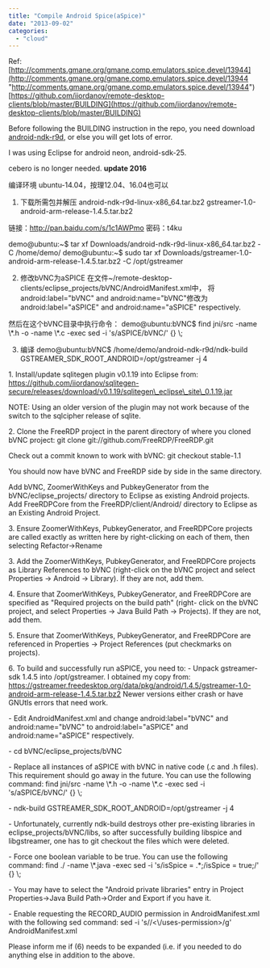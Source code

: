 ```yaml
---
title: "Compile Android Spice(aSpice)"
date: "2013-09-02"
categories: 
  - "cloud"
---
```


Ref: [http://comments.gmane.org/gmane.comp.emulators.spice.devel/13944](http://comments.gmane.org/gmane.comp.emulators.spice.devel/13944 "http://comments.gmane.org/gmane.comp.emulators.spice.devel/13944") [https://github.com/iiordanov/remote-desktop-clients/blob/master/BUILDING](https://github.com/iiordanov/remote-desktop-clients/blob/master/BUILDING)

Before following the BUILDING instruction in the repo, you need download [android-ndk-r9d](http://dl.google.com/android/ndk/android-ndk-r9d-linux-x86_64.tar.bz2), or else you will get lots of error.

I was using Eclipse for android neon, android-sdk-25.

cebero is no longer needed. **update 2016**

编译环境
ubuntu-14.04，按理12.04、16.04也可以

1. 下载所需包并解压
android-ndk-r9d-linux-x86\_64.tar.bz2
gstreamer-1.0-android-arm-release-1.4.5.tar.bz2

链接：http://pan.baidu.com/s/1c1AWPmo 密码：t4ku

demo@ubuntu:~$ tar xf Downloads/android-ndk-r9d-linux-x86\_64.tar.bz2 -C /home/demo/
demo@ubuntu:~$ sudo tar xf Downloads/gstreamer-1.0-android-arm-release-1.4.5.tar.bz2 -C /opt/gstreamer

2. 修改bVNC为aSPICE
在文件~/remote-desktop-clients/eclipse\_projects/bVNC/AndroidManifest.xml中，
将android:label="bVNC" and android:name="bVNC"修改为android:label="aSPICE" and android:name="aSPICE" respectively.

然后在这个bVNC目录中执行命令：
demo@ubuntu:bVNC$ find jni/src -name \\\*.h -o -name \\\*.c -exec sed -i 's/aSPICE/bVNC/' {} \\;

3. 编译
demo@ubuntu:bVNC$ /home/demo/android-ndk-r9d/ndk-build GSTREAMER\_SDK\_ROOT\_ANDROID=/opt/gstreamer -j 4

1\. Install/update sqlitegen plugin v0.1.19 into Eclipse from: https://github.com/iiordanov/sqlitegen-secure/releases/download/v0.1.19/sqlitegen\_eclipse\_site\_0.1.19.jar

NOTE: Using an older version of the plugin may not work because of the switch to the sqlcipher release of sqlite.

2\. Clone the FreeRDP project in the parent directory of where you cloned bVNC project: git clone git://github.com/FreeRDP/FreeRDP.git

Check out a commit known to work with bVNC: git checkout stable-1.1

You should now have bVNC and FreeRDP side by side in the same directory.

Add bVNC, ZoomerWithKeys and PubkeyGenerator from the bVNC/eclipse\_projects/ directory to Eclipse as existing Android projects. Add FreeRDPCore from the FreeRDP/client/Android/ directory to Eclipse as an Existing Android Project.

3\. Ensure ZoomerWithKeys, PubkeyGenerator, and FreeRDPCore projects are called exactly as written here by right-clicking on each of them, then selecting Refactor->Rename

3\. Add the ZoomerWithKeys, PubkeyGenerator, and FreeRDPCore projects as Library References to bVNC (right-click on the bVNC project and select Properties -> Android -> Library). If they are not, add them.

4\. Ensure that ZoomerWithKeys, PubkeyGenerator, and FreeRDPCore are specified as "Required projects on the build path" (right- click on the bVNC project, and select Properties -> Java Build Path -> Projects). If they are not, add them.

5\. Ensure that ZoomerWithKeys, PubkeyGenerator, and FreeRDPCore are referenced in Properties -> Project References (put checkmarks on projects).

6\. To build and successfully run aSPICE, you need to: - Unpack gstreamer-sdk 1.4.5 into /opt/gstreamer. I obtained my copy from: https://gstreamer.freedesktop.org/data/pkg/android/1.4.5/gstreamer-1.0-android-arm-release-1.4.5.tar.bz2 Newer versions either crash or have GNUtls errors that need work.

\- Edit AndroidManifest.xml and change android:label="bVNC" and android:name="bVNC" to android:label="aSPICE" and android:name="aSPICE" respectively.

\- cd bVNC/eclipse\_projects/bVNC

\- Replace all instances of aSPICE with bVNC in native code (.c and .h files). This requirement should go away in the future. You can use the following command: find jni/src -name \\\*.h -o -name \\\*.c -exec sed -i 's/aSPICE/bVNC/' {} \\;

\- ndk-build GSTREAMER\_SDK\_ROOT\_ANDROID=/opt/gstreamer -j 4

\- Unfortunately, currently ndk-build destroys other pre-existing libraries in eclipse\_projects/bVNC/libs, so after successfully building libspice and libgstreamer, one has to git checkout the files which were deleted.

\- Force one boolean variable to be true. You can use the following command: find ./ -name \\\*.java -exec sed -i 's/isSpice = .\*;/isSpice = true;/' {} \\;

\- You may have to select the "Android private libraries" entry in Project Properties->Java Build Path->Order and Export if you have it.

\- Enable requesting the RECORD\_AUDIO permission in AndroidManifest.xml with the following sed command: sed -i 's//<\\/uses-permission>/g' AndroidManifest.xml

Please inform me if (6) needs to be expanded (i.e. if you needed to do anything else in addition to the above.
